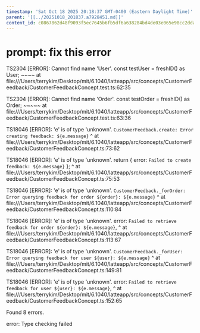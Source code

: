 ```yaml
---
timestamp: 'Sat Oct 18 2025 20:18:37 GMT-0400 (Eastern Daylight Time)'
parent: '[[../20251018_201837.a7928451.md]]'
content_id: c0867862d48f9093f5ec7645b6fb5df6a638284bd4de03e065e98cc2ddac07ee
---
```


# prompt: fix this error

TS2304 \[ERROR]: Cannot find name 'User'.
const testUser = freshID() as User;
\~~~~
at file:///Users/terrykim/Desktop/mit/6.1040/latteapp/src/concepts/CustomerFeedback/CustomerFeedbackConcept.test.ts:62:35

TS2304 \[ERROR]: Cannot find name 'Order'.
const testOrder = freshID() as Order;
\~~~~~
at file:///Users/terrykim/Desktop/mit/6.1040/latteapp/src/concepts/CustomerFeedback/CustomerFeedbackConcept.test.ts:63:36

TS18046 \[ERROR]: 'e' is of type 'unknown'.
`CustomerFeedback.create: Error creating feedback: ${e.message}`
^
at file:///Users/terrykim/Desktop/mit/6.1040/latteapp/src/concepts/CustomerFeedback/CustomerFeedbackConcept.ts:73:62

TS18046 \[ERROR]: 'e' is of type 'unknown'.
return { error: `Failed to create feedback: ${e.message}` };
^
at file:///Users/terrykim/Desktop/mit/6.1040/latteapp/src/concepts/CustomerFeedback/CustomerFeedbackConcept.ts:75:53

TS18046 \[ERROR]: 'e' is of type 'unknown'.
`CustomerFeedback._forOrder: Error querying feedback for order ${order}: ${e.message}`
^
at file:///Users/terrykim/Desktop/mit/6.1040/latteapp/src/concepts/CustomerFeedback/CustomerFeedbackConcept.ts:110:84

TS18046 \[ERROR]: 'e' is of type 'unknown'.
error: `Failed to retrieve feedback for order ${order}: ${e.message}`,
^
at file:///Users/terrykim/Desktop/mit/6.1040/latteapp/src/concepts/CustomerFeedback/CustomerFeedbackConcept.ts:113:67

TS18046 \[ERROR]: 'e' is of type 'unknown'.
`CustomerFeedback._forUser: Error querying feedback for user ${user}: ${e.message}`
^
at file:///Users/terrykim/Desktop/mit/6.1040/latteapp/src/concepts/CustomerFeedback/CustomerFeedbackConcept.ts:149:81

TS18046 \[ERROR]: 'e' is of type 'unknown'.
error: `Failed to retrieve feedback for user ${user}: ${e.message}`,
^
at file:///Users/terrykim/Desktop/mit/6.1040/latteapp/src/concepts/CustomerFeedback/CustomerFeedbackConcept.ts:152:65

Found 8 errors.

error: Type checking failed

